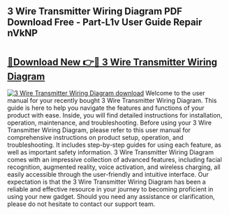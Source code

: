 ## 3 Wire Transmitter Wiring Diagram PDF Download Free - Part-L1v User Guide Repair nVkNP

# <h2><a href="http://dfkwsbk.blite.top/?on=3+Wire+Transmitter+Wiring+Diagram">🔗Download New 👉🔴 3 Wire Transmitter Wiring Diagram</a></h2>

[![3 Wire Transmitter Wiring Diagram download](https://i.imgur.com/lujVjoI.png)](http://dfkwsbk.blite.top/?on=3+Wire+Transmitter+Wiring+Diagram)
Welcome to the user manual for your recently bought 3 Wire Transmitter Wiring Diagram. This guide is here to help you navigate the features and functions of your product with ease. Inside, you will find detailed instructions for installation, operation, maintenance, and troubleshooting. Before using your 3 Wire Transmitter Wiring Diagram, please refer to this user manual for comprehensive instructions on product setup, operation, and troubleshooting. It includes step-by-step guides for using each feature, as well as important safety information. 3 Wire Transmitter Wiring Diagram comes with an impressive collection of advanced features, including facial recognition, augmented reality, voice activation, and wireless charging, all easily accessible through the user-friendly and intuitive interface. Our expectation is that the 3 Wire Transmitter Wiring Diagram has been a reliable and effective resource in your journey to becoming proficient in using your new gadget. Should you need any assistance or clarification, please do not hesitate to contact our support team.
